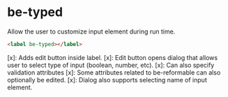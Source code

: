 # be-typed

Allow the user to customize input element during run time.

```html
<label be-typed></label>
```

[x]: Adds edit button inside label.
[x]: Edit button opens dialog that allows user to select type of input (boolean, number, etc).
[x]: Can also specify validation attributes
[x]: Some attributes related to be-reformable can also optionally be edited.
[x]: Dialog also supports selecting name of input element.